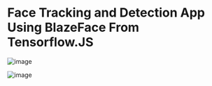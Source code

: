# Face Tracking and Detection App Using BlazeFace From Tensorflow.JS


![image](https://user-images.githubusercontent.com/91791834/176993380-dc5fe2a3-77fd-4737-9819-b3743613dc79.png)

![image](https://user-images.githubusercontent.com/91791834/176993398-57f640e0-4412-45e2-9315-26ea29ca9b6e.png)
